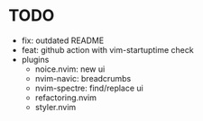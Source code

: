 # TODO

- fix: outdated README
- feat: github action with vim-startuptime check
- plugins
  - noice.nvim: new ui
  - nvim-navic: breadcrumbs
  - nvim-spectre: find/replace ui
  - refactoring.nvim
  - styler.nvim
